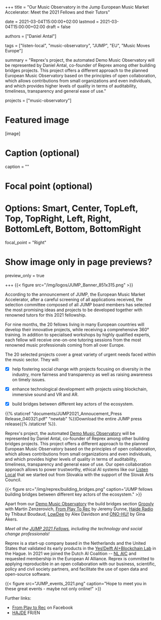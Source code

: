 +++
title = "Our Music Observatory in the Jump European Music Market Accelerator: Meet the 2021 Fellows and their Tutors"

date = 2021-03-04T15:00:00+02:00
lastmod = 2021-03-04T15:00:00+02:00
draft = false

authors = ["Daniel Antal"]

tags = ["listen-local", "music-observatory", "JUMP", "EU", "Music Moves Europe"]

summary = "Reprex's project, the automated Demo Music Observatory will be represented by Daniel Antal, co-founder of Reprex among other building bridges projects. This project offers a different approach to the planned European Music Observatory based on the principles of open collaboration, which allows contributions from small organizations and even individuals, and which provides higher levels of quality in terms of auditability, timeliness, transparency and general ease of use."

projects = ["music-observatory"]

# Featured image
[image]
  # Caption (optional)
  caption = ""

  # Focal point (optional)
  # Options: Smart, Center, TopLeft, Top, TopRight, Left, Right, BottomLeft, Bottom, BottomRight
  focal_point = "Right"

  # Show image only in page previews?
  preview_only = true

+++
{{< figure src="/img/logos/JUMP_Banner_851x315.png" >}}

According to the announcement of JUMP, the European Music Market Accelerator, after a careful screening of all applications received, the selection committee composed of all JUMP board members has selected the most promising ideas and projects to be developed together with renowned tutors for this 2021 fellowship. 

For nine months, the 20 fellows living in many European countries will develop their innovative projects, while receiving a comprehensive 360° training. In addition to specialised workshops by highly qualified experts, each fellow will receive one-on-one tutoring sessions from the most renowned music professionals coming from all over Europe. 

The 20 selected projects cover a great variety of urgent needs faced within the music sector.
They will:

- [x] help fostering social change with projects focusing on diversity in the industry, more fairness and
transparency as well as raising awareness on timely issues.

- [x] enhance technological development with projects using blockchain, immersive sound and VR and AR.

- [x] build bridges between different key actors of the ecosystem.

{{% staticref "documents/JUMP2021_Annoucement_Press Release_040321.pdf" "newtab" %}}Download the entire JUMP press release{{% /staticref %}}.

Reprex's project, the automated [Demo Music Observatory](https://reprex.nl/project/music-observatory/) will be represented by Daniel Antal, co-founder of Reprex among other building bridges projects. This project offers a different approach to the planned European Music Observatory based on the principles of open collaboration, which allows contributions from small organizations and even individuals, and which provides higher levels of quality in terms of auditability, timeliness, transparency and general ease of use. Our open collaboration approach allows to power trustworthy, ethical AI systems like our [Listen Local](https://reprex.nl/project/listen-local/) that we started out from Slovakia with the support of the Slovak Arts Council. 

{{< figure src="/img/reprex/building_bridges.png" caption="JUMP fellows building bridges between different key actors of the ecosystem." >}}

Apart from our [Demo Music Observatory](https://reprex.nl/project/music-observatory/) the build bridges section [Groovly](https://www.jumpmusic.eu/fellow2021/groovly/) with Martin Zenzerovich, [From Play To Rec](https://www.jumpmusic.eu/fellow2021/from-play-to-rec/) by Jeremy Dunne, [Hajde Radio](https://www.jumpmusic.eu/fellow2021/hajde-radio/) by Thibaut Boudaud, [LowDee](https://www.jumpmusic.eu/fellow2021/lowdee/) by Alex Davidson and [ONO-HU!](https://www.jumpmusic.eu/fellow2021/uno-hu/) by Gina Akers. 

_Meet all the [JUMP 2021 Fellows](https://www.jumpmusic.eu/fellows/), including the technology and social change professionals!_

Reprex is a start-up company based in the Netherlands and the United States that validated its early products in the [Yes!Delft AI+Blockchain Lab](post/2020-09-25-yesdelft-validation/) in the Hague. In 2021 we joined the Dutch AI Coalition -- [NL AIC](post/2021-02-16-nlaic/) and requested membership in the European AI Alliance. Reprex is committed to applying reproducible in an open collaboration with our business, scientific, policy and civil society partners, and facilitate the use of open data and open-source software.

{{< figure src="JUMP_events_2021.png" caption="Hope to meet you in these great events - maybe not only online!" >}}


Further links:
- [From Play to Rec](https://www.facebook.com/fromplaytorec/) on Facebook
- [HAJDE](https://hajde.fr/) FR/EN
